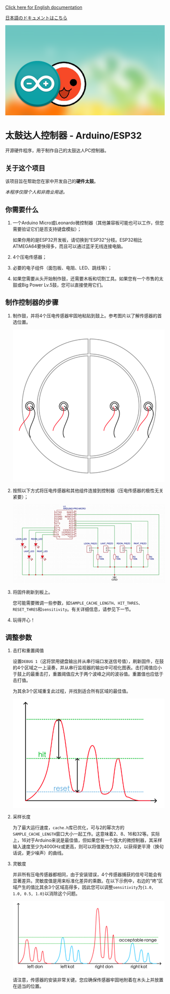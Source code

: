 [Click here for English documentation](README.md)

[日本語のドキュメントはこちら](README_ja-JP.md)

![Taiko Drum Controller](./images/banner-taiko.png)

# 太鼓达人控制器 - Arduino/ESP32

开源硬件程序，用于制作自己的太鼓达人PC控制器。

## 关于这个项目

该项目旨在帮助您在家中开发自己的**硬件太鼓**。

*本程序仅限个人和非商业用途。*

## 你需要什么

1. 一个Arduino Micro或Leonardo微控制器（其他兼容板可能也可以工作，但您需要验证它们是否支持键盘模拟）；
   
   如果你用的是ESP32开发板，请切换到“ESP32”分枝。ESP32相比ATMEGA64要快得多，而且可以通过蓝牙无线连接电脑。
   
2. 4个压电传感器；
   
3. 必要的电子组件（面包板、电阻、LED、跳线等）；
   
4. 如果您需要从头开始制作鼓，还需要木板和切割工具。如果您有一个市售的太鼓或Big Power Lv.5鼓，您可以直接使用它们。

## 制作控制器的步骤

1. 制作鼓，并将4个压电传感器牢固地粘贴到鼓上。参考图片以了解传感器的首选位置。
   
   ![控制器方案](./images/piezo_locations.png)

2. 按照以下方式将压电传感器和其他组件连接到控制器（压电传感器的极性无关紧要）；
   
   ![控制器方案](./images/scheme.png)

3. 将固件刷新到板上。
   
   您可能需要微调一些参数，如`SAMPLE_CACHE_LENGTH`、`HIT_THRES`、`RESET_THRES`和`sensitivity`。有关详细信息，请参见下一节。

4. 玩得开心！

## 调整参数

1. 击打和重置阈值
   
   设置`DEBUG 1`（这将禁用键盘输出并从串行端口发送信号值），刷新固件，在鼓的4个区域之一上滚奏，并从串行监视器的输出中可视化图表。击打阈值应小于鼓上的最重击打，重置阈值应大于两个波峰之间的波谷值。重置值也应低于击打值。
   
   为其余3个区域重复此过程，并找到适合所有区域的最佳值。

   ![控制器方案](./images/tune_hit_reset.png)

2. 采样长度
   
   为了最大运行速度，`cache.h`库已优化，可与2的幂次方的`SAMPLE_CACHE_LENGTH`窗口大小一起工作。这意味着2、8、16和32等。实际上，16对于Arduino来说是最佳值，但如果您有一个强大的微控制器，其采样输入速度至少为4000Hz或更高，则可以将值更改为32，以获得更平滑（换句话说，更少噪声）的曲线。

3. 灵敏度
   
   并非所有压电传感器都相同，由于安装错误，4个传感器捕获的信号可能会有显著差异。灵敏度值是用来标准化差异的乘数。在以下示例中，右边的“咚”区域产生的值比其余3个区域高得多，因此您可以调整`sensitivity`为`{1.0, 1.0, 0.5, 1.0}`以消除这个问题。

   ![控制器方案](./images/tune_sensitivities.png)

   请注意，传感器的安装非常关键。您应确保传感器牢固地附着在木头上并放置在适当的位置。
